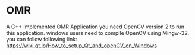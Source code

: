 # OMR
A C++ Implemented OMR Application
you need OpenCV version 2 to run this application.
windows users need to compile OpenCV using Mingw-32, you can follow following link:
https://wiki.qt.io/How_to_setup_Qt_and_openCV_on_Windows
